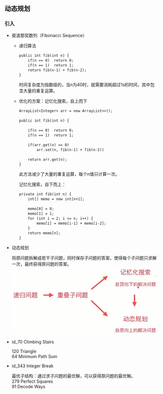 ## 动态规划

### 引入
- 斐波那契数列（Fibonacci Sequence）
    - 递归算法
        ```java_holder_method_tree
        public int fib(int n) {
            if(n == 0)  return 0;
            if(n == 1)  return 1;
            return fib(n-1) + fib(n-2);
        }
        ```
        时间复杂度为指数级的，当n为40时，就需要消耗超过1s的时间，其中包含大量的重复运算。
    - 优化的方案：记忆化搜索，自上而下
        ```java_holder_method_tree
        ArrayList<Integer> arr = new ArrayList<>();
        
        public int fib(int n) {
            
            if(n == 0)  return 0;
            if(n == 1)  return 1;
            
            if(arr.get(n) == 0)
                arr.set(n, fib(n-1) + fib(n-2))
            
            return arr.get(n);
        }
        ```
        此方法减少了大量的重复运算，每个n值只计算一次。
        
        记忆化搜索，自下而上：
        ```java_holder_method_tree
        private int fib(int n) {
            int[] memo = new int[n+1];
    
            memo[0] = 0;
            memo[1] = 1;
            for (int i = 2; i <= n; i++) {
                memo[i] = memo[i-1] + memo[i-2];
            }
            return memo[n];
        }
        ```
        
 - 动态规划
 
    将原问题拆解成若干子问题，同时保存子问题的答案，使得每个子问题只求解一次，最终获得原问题的答案。  
    ![](https://raw.githubusercontent.com/Daffupman/markdown-img/master/20190730190340.png)
    
 - id_70 Climbing Stairs
 
     120 Triangle  
     64 Minimum Path Sum
     
 - id_343 Integer Break
 
    最优子结构：通过求子问题的最优解，可以获得原问题的最优解。  
    279 Perfect Squares  
    91 Decode Ways
